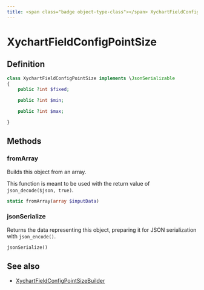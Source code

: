 ```yaml
---
title: <span class="badge object-type-class"></span> XychartFieldConfigPointSize
---
```

# <span class="badge object-type-class"></span> XychartFieldConfigPointSize

## Definition

```php
class XychartFieldConfigPointSize implements \JsonSerializable
{
    public ?int $fixed;

    public ?int $min;

    public ?int $max;

}
```
## Methods

### <span class="badge object-method"></span> fromArray

Builds this object from an array.

This function is meant to be used with the return value of `json_decode($json, true)`.

```php
static fromArray(array $inputData)
```

### <span class="badge object-method"></span> jsonSerialize

Returns the data representing this object, preparing it for JSON serialization with `json_encode()`.

```php
jsonSerialize()
```

## See also

 * <span class="badge builder"></span> [XychartFieldConfigPointSizeBuilder](./builder-XychartFieldConfigPointSizeBuilder.md)
